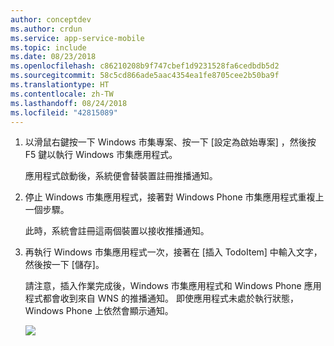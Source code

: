 ```yaml
---
author: conceptdev
ms.author: crdun
ms.service: app-service-mobile
ms.topic: include
ms.date: 08/23/2018
ms.openlocfilehash: c86210208b9f747cbef1d9231528fa6cedbdb5d2
ms.sourcegitcommit: 58c5cd866ade5aac4354ea1fe8705cee2b50ba9f
ms.translationtype: HT
ms.contentlocale: zh-TW
ms.lasthandoff: 08/24/2018
ms.locfileid: "42815089"
---
```

1. 以滑鼠右鍵按一下 Windows 市集專案、按一下 [設定為啟始專案] ，然後按 F5 鍵以執行 Windows 市集應用程式。

    應用程式啟動後，系統便會替裝置註冊推播通知。
2. 停止 Windows 市集應用程式，接著對 Windows Phone 市集應用程式重複上一個步驟。

    此時，系統會註冊這兩個裝置以接收推播通知。

3. 再執行 Windows 市集應用程式一次，接著在 [插入 TodoItem] 中輸入文字，然後按一下 [儲存]。

    請注意，插入作業完成後，Windows 市集應用程式和 Windows Phone 應用程式都會收到來自 WNS 的推播通知。 即使應用程式未處於執行狀態，Windows Phone 上依然會顯示通知。

    ![](./media/app-service-mobile-windows-universal-test-push/mobile-quickstart-push5-wp8.png)
